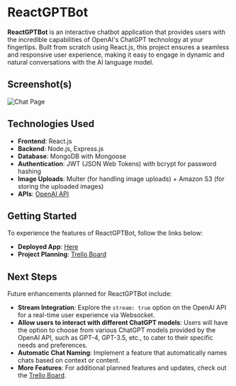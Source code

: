 # ReactGPTBot

**ReactGPTBot** is an interactive chatbot application that provides users with the incredible capabilities of OpenAI's ChatGPT technology at your fingertips. Built from scratch using React.js, this project ensures a seamless and responsive user experience, making it easy to engage in dynamic and natural conversations with the AI language model.

## Screenshot(s)

![Chat Page](https://imgur.com/Q5zZB7d.png)

## Technologies Used

- **Frontend**: React.js
- **Backend**: Node.js, Express.js
- **Database**: MongoDB with Mongoose
- **Authentication**: JWT (JSON Web Tokens) with bcrypt for password hashing
- **Image Uploads**: Multer (for handling image uploads) + Amazon S3 (for storing the uploaded images)
- **APIs**: [OpenAI API](https://beta.openai.com/docs/api-reference/introduction)

## Getting Started

To experience the features of ReactGPTBot, follow the links below:

- **Deployed App**: [Here](https://reactgptbot.netlify.app/)
- **Project Planning**: [Trello Board](https://trello.com/b/0EzkwDVg/reactgptbot-user-stories)

## Next Steps

Future enhancements planned for ReactGPTBot include:

- **Stream Integration**: Explore the `stream: true` option on the OpenAI API for a real-time user experience via Websocket.
- **Allow users to interact with different ChatGPT models**: Users will have the option to choose from various ChatGPT models provided by the OpenAI API, such as GPT-4, GPT-3.5, etc., to cater to their specific needs and preferences.
- **Automatic Chat Naming**: Implement a feature that automatically names chats based on context or content.
- **More Features**: For additional planned features and updates, check out the [Trello Board](https://trello.com/b/0EzkwDVg/reactgptbot-user-stories).
